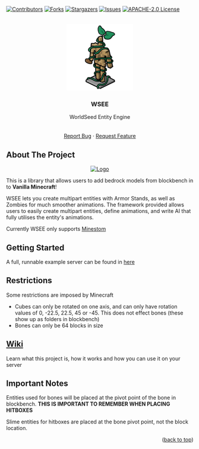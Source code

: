 
<div id="top"></div>

<!-- PROJECT SHIELDS -->
<!--
*** I'm using markdown "reference style" links for readability.
*** Reference links are enclosed in brackets [ ] instead of parentheses ( ).
*** See the bottom of this document for the declaration of the reference variables
*** for contributors-url, forks-url, etc. This is an optional, concise syntax you may use.
*** https://www.markdownguide.org/basic-syntax/#reference-style-links
-->
[![Contributors][contributors-shield]][contributors-url]
[![Forks][forks-shield]][forks-url]
[![Stargazers][stars-shield]][stars-url]
[![Issues][issues-shield]][issues-url]
[![APACHE-2.0 License][license-shield]][license-url]

<!-- PROJECT LOGO -->
<br />
<div align="center">
  <a href="https://github.com/WorldSeedMMO/WorldSeedEntityEngine">
    <img src=".github/icon.png" alt="Logo" width="180" height="180">
  </a>

  <h3 align="center">WSEE</h3>

  <p align="center">
    WorldSeed Entity Engine
    <br />
    <br />
    <br />
    <a href="https://github.com/WorldSeedMMO/WorldSeedEntityEngine/issues">Report Bug</a>
    ·
    <a href="https://github.com/WorldSeedMMO/WorldSeedEntityEngine/issues">Request Feature</a>
  </p>
</div>

<!-- ABOUT THE PROJECT -->
## About The Project
<div align="center">
  <a href="https://github.com/WorldSeedMMO/WorldSeedEntityEngine">
    <img src=".github/demo.gif" alt="Logo" width="320" height="240">
  </a>
  </div>

This is a library that allows users to add bedrock models from blockbench in to **Vanilla Minecraft**!

WSEE lets you create multipart entities with Armor Stands, as well as Zombies for much smoother animations.
The framework provided allows users to easily create multipart entities, define animations, and write AI that fully utilises the entity's animations.

Currently WSEE only supports [Minestom](https://github.com/Minestom/Minestom)

<!-- GETTING STARTED -->
## Getting Started

A full, runnable example server can be found in [here](https://github.com/WorldSeedMMO/WorldSeedEntityEngine/tree/master/src/test/java)

## Restrictions

Some restrictions are imposed by Minecraft
- Cubes can only be rotated on one axis, and can only have rotation values of 0, -22.5, 22.5, 45 or -45. This does not effect bones (these show up as folders in blockbench)
- Bones can only be 64 blocks in size

## [Wiki](https://github.com/WorldSeedMMO/WorldSeedEntityEngine/wiki)
Learn what this project is, how it works and how you can use it on your server

## Important Notes

Entities used for bones will be placed at the pivot point of the bone in blockbench. **THIS IS IMPORTANT TO REMEMBER WHEN PLACING HITBOXES**

Slime entities for hitboxes are placed at the bone pivot point, not the block location.

<p align="right">(<a href="#top">back to top</a>)</p>

<!-- MARKDOWN LINKS & IMAGES -->
<!-- https://www.markdownguide.org/basic-syntax/#reference-style-links -->
[contributors-shield]: https://img.shields.io/github/contributors/WorldSeedMMO/WorldSeedEntityEngine.svg?style=for-the-badge
[contributors-url]: https://github.com/WorldSeedMMO/WorldSeedEntityEngine/graphs/contributors
[forks-shield]: https://img.shields.io/github/forks/WorldSeedMMO/WorldSeedEntityEngine.svg?style=for-the-badge
[forks-url]: https://github.com/othneildrew/Best-README-Template/network/members
[stars-shield]: https://img.shields.io/github/stars/WorldSeedMMO/WorldSeedEntityEngine.svg?style=for-the-badge
[stars-url]: https://github.com/WorldSeedMMO/WorldSeedEntityEngine/stargazers
[issues-shield]: https://img.shields.io/github/issues/WorldSeedMMO/WorldSeedEntityEngine.svg?style=for-the-badge
[issues-url]: https://github.com/WorldSeedMMO/WorldSeedEntityEngine/issues
[license-shield]: https://img.shields.io/github/license/WorldSeedMMO/WorldSeedEntityEngine?style=for-the-badge
[license-url]: https://github.com/WorldSeedMMO/WorldSeedEntityEngine/blob/master/LICENSE
